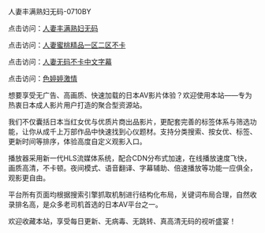 人妻丰满熟妇无码-0710BY

点击访问：<a href="https://heiliaoga6s9v.pages.dev">人妻丰满熟妇无码</a>

点击访问：<a href="https://heiliaoow5kzm.pages.dev">人妻蜜桃精品一区二区不卡</a>

点击访问：<a href="https://heiliao2dmwwy.pages.dev">人妻无码不卡中文字幕</a>

点击访问：<a href="https://heiliaoll4qsx.pages.dev">色婷婷激情</a>

想要享受无广告、高画质、快速加载的日本AV影片体验？欢迎使用本站——专为热衷日本成人影片用户打造的聚合型资源站。

我们不仅囊括日本当红女优与优质片商出品影片，更配套完善的标签体系与筛选功能，让你从成千上万部作品中快速找到心仪题材。支持分类搜索、按女优、标签、更新时间等排序，体验高度自定义观影入口。

播放器采用新一代HLS流媒体系统，配合CDN分布式加速，在线播放速度飞快，画质高清，不卡顿。夜间模式、语音翻译、字幕辅助、倍速播放等功能一应俱全，观影更自由。

平台所有页面均根据搜索引擎抓取机制进行结构化布局，关键词布局合理，自然收录排名高，是众多老司机首选的日本AV平台之一。

欢迎收藏本站，享受每日更新、无病毒、无跳转、真高清无码的视听盛宴！

<span style="display:none;">[Canonical link]( https://github.com/ribenaaa1111/377180 ）</span>
